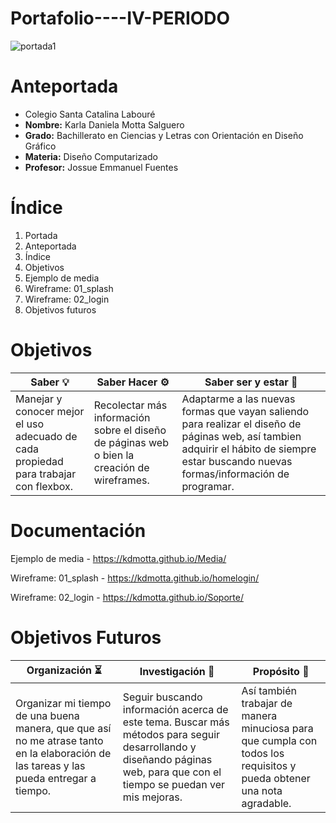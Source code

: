 # Portafolio----IV-PERIODO

![portada1](https://user-images.githubusercontent.com/79612599/136427562-2c2c5c22-dcf8-4649-8980-d1015d8a2510.png)

  # <h1> Anteportada
  * Colegio Santa Catalina Labouré
  * **Nombre:** Karla Daniela Motta Salguero
  * **Grado:** Bachillerato en Ciencias y Letras con Orientación en Diseño Gráfico
  * **Materia:** Diseño Computarizado
  * **Profesor:** Jossue Emmanuel Fuentes
  
  
  # <h1> Índice
  1. Portada
  1. Anteportada
  1. Índice
  1. Objetivos
  1. Ejemplo de media
  1. Wireframe: 01_splash
  1. Wireframe: 02_login
  1. Objetivos futuros

  
  # <h1> Objetivos
  
  Saber :bulb: | Saber Hacer :gear: | Saber ser y estar :star2:
  ------------ | ------------------ | -------------------------
  Manejar y conocer mejor el uso adecuado de cada propiedad para trabajar con flexbox. | Recolectar más información sobre el diseño de páginas web o bien la creación de wireframes. | Adaptarme a las nuevas formas que vayan saliendo para realizar el diseño de páginas web, así tambien adquirir el hábito de siempre estar buscando nuevas formas/información de programar.


  # <h1> Documentación
  
  Ejemplo de media - https://kdmotta.github.io/Media/
  
  Wireframe: 01_splash - https://kdmotta.github.io/homelogin/
  
  Wireframe: 02_login - https://kdmotta.github.io/Soporte/
  
  # <h1> Objetivos Futuros 
  
  Organización 	:hourglass_flowing_sand: | Investigación :mag_right: | Propósito :checkered_flag:
  -------------------------------------- | ------------------------- | --------------------------
  Organizar mi tiempo de una buena manera, que que así no me atrase tanto en la elaboración de las tareas y las pueda entregar a tiempo. | Seguir buscando información acerca de este tema. Buscar más métodos para seguir desarrollando y diseñando páginas web, para que con el tiempo se puedan ver mis mejoras. | Así también trabajar de manera minuciosa para que cumpla con todos los requisitos y pueda obtener una nota agradable.
 

